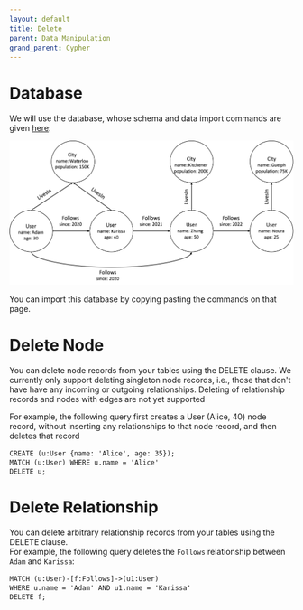 ```yaml
---
layout: default
title: Delete
parent: Data Manipulation
grand_parent: Cypher
---
```


# Database
We will use the database, whose schema and data import commands are given [here](../query-clauses/example-database.md):

<img src="../../../img/running-example.png" width="800">

You can import this database by copying pasting the commands on that page. 

# Delete Node
You can delete node records from your tables using the DELETE clause.
We currently only support deleting singleton node records, i.e., those that don't have
have any incoming or outgoing relationships. Deleting of relationship records and
nodes with edges are not yet supported

For example, the following query first creates a User (Alice, 40) node record, 
without inserting any relationships to that node record, and then deletes that record

```
CREATE (u:User {name: 'Alice', age: 35});
MATCH (u:User) WHERE u.name = 'Alice' 
DELETE u;
```

# Delete Relationship
You can delete arbitrary relationship records from your tables using the DELETE clause.<br />
For example, the following query deletes the `Follows` relationship between `Adam` and `Karissa`:
```
MATCH (u:User)-[f:Follows]->(u1:User)
WHERE u.name = 'Adam' AND u1.name = 'Karissa'
DELETE f;
```
